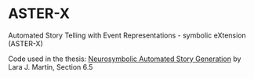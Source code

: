 # ASTER-X
Automated Story Telling with Event Representations - symbolic eXtension (ASTER-X)

Code used in the thesis: [Neurosymbolic Automated Story Generation](https://smartech.gatech.edu/handle/1853/64643) by Lara J. Martin, Section 6.5
